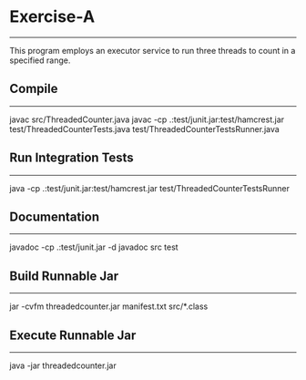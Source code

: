 # Exercise-A
-----------

This program employs an executor service to run three threads to count in a specified range.

## Compile
-----------
javac src/ThreadedCounter.java
javac -cp .:test/junit.jar:test/hamcrest.jar test/ThreadedCounterTests.java test/ThreadedCounterTestsRunner.java

## Run Integration Tests
-----------
java -cp .:test/junit.jar:test/hamcrest.jar test/ThreadedCounterTestsRunner

## Documentation
-----------
javadoc -cp .:test/junit.jar -d javadoc src test

## Build Runnable Jar
-----------
jar -cvfm threadedcounter.jar manifest.txt src/*.class

## Execute Runnable Jar
-----------
java -jar threadedcounter.jar



